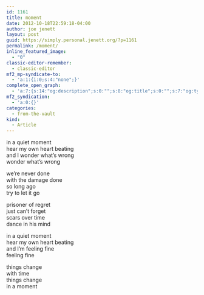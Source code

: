 ```yaml
---
id: 1161
title: moment
date: 2012-10-18T22:59:18-04:00
author: joe jenett
layout: post
guid: https://simply.personal.jenett.org/?p=1161
permalink: /moment/
inline_featured_image:
  - "0"
classic-editor-remember:
  - classic-editor
mf2_mp-syndicate-to:
  - 'a:1:{i:0;s:4:"none";}'
complete_open_graph:
  - 'a:7:{s:14:"og:description";s:0:"";s:8:"og:title";s:0:"";s:7:"og:type";s:0:"";s:12:"twitter:card";s:7:"summary";s:15:"twitter:creator";s:0:"";s:19:"twitter:description";s:0:"";s:8:"og:image";s:0:"";}'
mf2_syndication:
  - 'a:0:{}'
categories:
  - from-the-vault
kind:
  - Article
---
```

in a quiet moment  
hear my own heart beating  
and I wonder what’s wrong  
wonder what’s wrong 

we’re never done  
with the damage done  
so long ago  
try to let it go 

prisoner of regret  
just can’t forget  
scars over time  
dance in his mind 

in a quiet moment  
hear my own heart beating  
and I’m feeling fine  
feeling fine 

things change  
with time  
things change  
in a moment